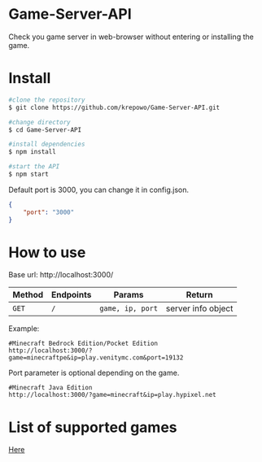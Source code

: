 # Game-Server-API

Check you game server in web-browser without entering or installing the game.

# Install

```bash
#clone the repository
$ git clone https://github.com/krepowo/Game-Server-API.git 

#change directory
$ cd Game-Server-API

#install dependencies
$ npm install

#start the API
$ npm start
```
Default port is 3000, you can change it in config.json.
```json
{
    "port": "3000"
}
```

# How to use
Base url: http://localhost:3000/

| Method | Endpoints | Params           | Return             |
| ------ | --------- | ---------------- | ------------------ |
| `GET`  | `/`       | `game, ip, port` | server info object |

Example:
```
#Minecraft Bedrock Edition/Pocket Edition
http://localhost:3000/?game=minecraftpe&ip=play.venitymc.com&port=19132
```
Port parameter is optional depending on the game.
```
#Minecraft Java Edition
http://localhost:3000/?game=minecraft&ip=play.hypixel.net
```
# List of supported games

[Here](https://github.com/gamedig/node-gamedig#games-list)
